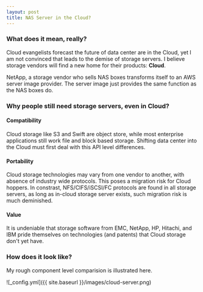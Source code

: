 ```yaml
---
layout: post
title: NAS Server in the Cloud?
---
```

### What does it mean, really?

Cloud evangelists forecast the future of data center are in the Cloud, yet I am not convinced that leads to the demise of 
storage servers. I believe storage vendors will find a new home for their products: **Cloud**. 

NetApp, a storage vendor who sells NAS boxes transforms itself to an AWS server image provider. The server image just provides the same function as the NAS boxes do. 

### Why people still need storage servers, even in Cloud?

#### Compatibility

Cloud storage like S3 and Swift are object store, while most enterprise applications still work file and block based storage. 
Shifting data center into the Cloud must first deal with this API level differences.

#### Portability

Cloud storage technologies may vary from one vendor to another, with absence of industry wide protocols. This poses a migration risk for
Cloud hoppers. In constrast, NFS/CIFS/iSCSI/FC protocols are found in all storage servers, as long as in-cloud storage server exists,
such migration risk is much deminished.

#### Value

It is undeniable that storage software from EMC, NetApp, HP, Hitachi, and IBM pride themselves on technologies (and patents) that Cloud storage 
don't yet have. 

### How does it look like?

My rough component level comparision is illustrated here.

![_config.yml]({{ site.baseurl }}/images/cloud-server.png)
